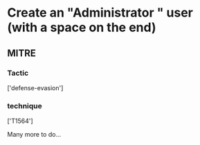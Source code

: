# Create an "Administrator " user (with a space on the end)

## MITRE

### Tactic
['defense-evasion']

### technique
['T1564']

Many more to do...
